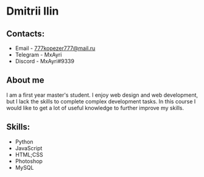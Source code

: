 # Dmitrii Ilin
## Contacts: 
* Email - 777kopezer777@mail.ru
* Telegram - MxAyri
* Discord - MxAyri#9339
## About me 
I am a first year master's student. I enjoy web design and web development, but I lack the skills to complete complex development tasks. 
In this course I would like to get a lot of useful knowledge to further improve my skills.
## Skills: 
* Python
* JavaScript
* HTML;CSS
* Photoshop
* MySQL